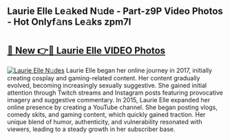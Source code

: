 ## Laurie Elle Le𝚊ked N𝚞de - Part-z9P Video Photos - Hot Onlyf𝚊ns Le𝚊ks zpm7I

# <h2><a href="http://ab81482.deff.icu/?id=Laurie+Elle">🔗 New 👉🔴 Laurie Elle VIDEO Photos</a></h2>

[![Laurie Elle N𝚞des](https://i.imgur.com/rIISA9y.gif)](http://ab81482.deff.icu/?id=Laurie+Elle)
Laurie Elle began her online journey in 2017, initially creating cosplay and gaming-related content. Her content gradually evolved, becoming increasingly sexually suggestive. She gained initial attention through Twitch streams and Instagram posts featuring provocative imagery and suggestive commentary. In 2015, Laurie Elle expanded her online presence by creating a YouTube channel. She began posting vlogs, comedy skits, and gaming content, which quickly gained traction. Her unique blend of humor, authenticity, and vulnerability resonated with viewers, leading to a steady growth in her subscriber base.
